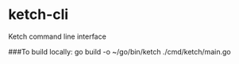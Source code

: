# ketch-cli

Ketch command line interface

###To build locally:
go build -o ~/go/bin/ketch ./cmd/ketch/main.go
